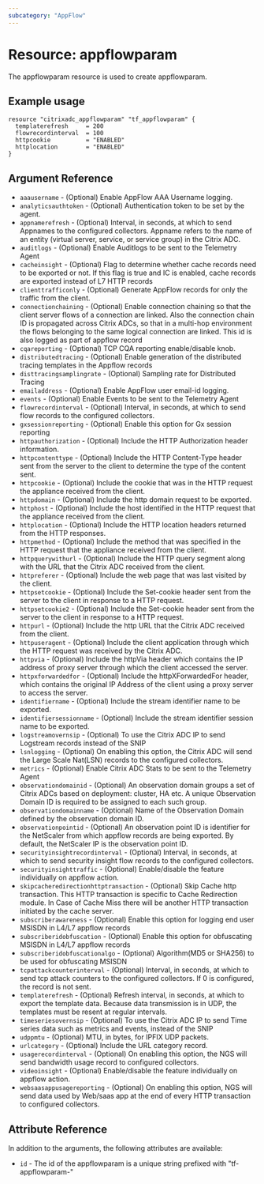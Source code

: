 ```yaml
---
subcategory: "AppFlow"
---
```


# Resource: appflowparam

The appflowparam resource is used to create appflowparam.


## Example usage

```hcl
resource "citrixadc_appflowparam" "tf_appflowparam" {
  templaterefresh     = 200
  flowrecordinterval  = 100
  httpcookie          = "ENABLED"
  httplocation        = "ENABLED"
}

```


## Argument Reference

* `aaausername` - (Optional) Enable AppFlow AAA Username logging.
* `analyticsauthtoken` - (Optional) Authentication token to be set by the agent.
* `appnamerefresh` - (Optional) Interval, in seconds, at which to send Appnames to the configured collectors. Appname refers to the name of an entity (virtual server, service, or service group) in the Citrix ADC.
* `auditlogs` - (Optional) Enable Auditlogs to be sent to the Telemetry Agent
* `cacheinsight` - (Optional) Flag to determine whether cache records need to be exported or not. If this flag is true and IC is enabled, cache records are exported instead of L7 HTTP records
* `clienttrafficonly` - (Optional) Generate AppFlow records for only the traffic from the client.
* `connectionchaining` - (Optional) Enable connection chaining so that the client server flows of a connection are linked. Also the connection chain ID is propagated across Citrix ADCs, so that in a multi-hop environment the flows belonging to the same logical connection are linked. This id is also logged as part of appflow record
* `cqareporting` - (Optional) TCP CQA reporting enable/disable knob.
* `distributedtracing` - (Optional) Enable generation of the distributed tracing templates in the Appflow records
* `disttracingsamplingrate` - (Optional) Sampling rate for Distributed Tracing
* `emailaddress` - (Optional) Enable AppFlow user email-id logging.
* `events` - (Optional) Enable Events to be sent to the Telemetry Agent
* `flowrecordinterval` - (Optional) Interval, in seconds, at which to send flow records to the configured collectors.
* `gxsessionreporting` - (Optional) Enable this option for Gx session reporting
* `httpauthorization` - (Optional) Include the HTTP Authorization header information.
* `httpcontenttype` - (Optional) Include the HTTP Content-Type header sent from the server to the client to determine the type of the content sent.
* `httpcookie` - (Optional) Include the cookie that was in the HTTP request the appliance received from the client.
* `httpdomain` - (Optional) Include the http domain request to be exported.
* `httphost` - (Optional) Include the host identified in the HTTP request that the appliance received from the client.
* `httplocation` - (Optional) Include the HTTP location headers returned from the HTTP responses.
* `httpmethod` - (Optional) Include the method that was specified in the HTTP request that the appliance received from the client.
* `httpquerywithurl` - (Optional) Include the HTTP query segment along with the URL that the Citrix ADC received from the client.
* `httpreferer` - (Optional) Include the web page that was last visited by the client.
* `httpsetcookie` - (Optional) Include the Set-cookie header sent from the server to the client in response to a HTTP request.
* `httpsetcookie2` - (Optional) Include the Set-cookie header sent from the server to the client in response to a HTTP request.
* `httpurl` - (Optional) Include the http URL that the Citrix ADC received from the client.
* `httpuseragent` - (Optional) Include the client application through which the HTTP request was received by the Citrix ADC.
* `httpvia` - (Optional) Include the httpVia header which contains the IP address of proxy server through which the client accessed the server.
* `httpxforwardedfor` - (Optional) Include the httpXForwardedFor header, which contains the original IP Address of the client using a proxy server to access the server.
* `identifiername` - (Optional) Include the stream identifier name to be exported.
* `identifiersessionname` - (Optional) Include the stream identifier session name to be exported.
* `logstreamovernsip` - (Optional) To use the Citrix ADC IP to send Logstream records instead of the SNIP
* `lsnlogging` - (Optional) On enabling this option, the Citrix ADC will send the Large Scale Nat(LSN) records to the configured collectors.
* `metrics` - (Optional) Enable Citrix ADC Stats to be sent to the Telemetry Agent
* `observationdomainid` - (Optional) An observation domain groups a set of Citrix ADCs based on deployment: cluster, HA etc. A unique Observation Domain ID is required to be assigned to each such group.
* `observationdomainname` - (Optional) Name of the Observation Domain defined by the observation domain ID.
* `observationpointid` - (Optional) An observation point ID is identifier for the NetScaler from which appflow records are being exported. By default, the NetScaler IP is the observation point ID.
* `securityinsightrecordinterval` - (Optional) Interval, in seconds, at which to send security insight flow records to the configured collectors.
* `securityinsighttraffic` - (Optional) Enable/disable the feature individually on appflow action.
* `skipcacheredirectionhttptransaction` - (Optional) Skip Cache http transaction. This HTTP transaction is specific to Cache Redirection module. In Case of Cache Miss there will be another HTTP transaction initiated by the cache server.
* `subscriberawareness` - (Optional) Enable this option for logging end user MSISDN in L4/L7 appflow records
* `subscriberidobfuscation` - (Optional) Enable this option for obfuscating MSISDN in L4/L7 appflow records
* `subscriberidobfuscationalgo` - (Optional) Algorithm(MD5 or SHA256) to be used for obfuscating MSISDN
* `tcpattackcounterinterval` - (Optional) Interval, in seconds, at which to send tcp attack counters to the configured collectors. If 0 is configured, the record is not sent.
* `templaterefresh` - (Optional) Refresh interval, in seconds, at which to export the template data. Because data transmission is in UDP, the templates must be resent at regular intervals.
* `timeseriesovernsip` - (Optional) To use the Citrix ADC IP to send Time series data such as metrics and events, instead of the SNIP
* `udppmtu` - (Optional) MTU, in bytes, for IPFIX UDP packets.
* `urlcategory` - (Optional) Include the URL category record.
* `usagerecordinterval` - (Optional) On enabling this option, the NGS will send bandwidth usage record to configured collectors.
* `videoinsight` - (Optional) Enable/disable the feature individually on appflow action.
* `websaasappusagereporting` - (Optional) On enabling this option, NGS will send data used by Web/saas app at the end of every HTTP transaction to configured collectors.


## Attribute Reference

In addition to the arguments, the following attributes are available:

* `id` - The id of the appflowparam is a unique string prefixed with "tf-appflowparam-"